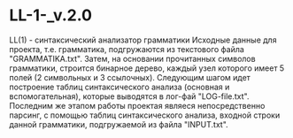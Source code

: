 # LL-1-_v.2.0
LL(1) - cинтаксический анализатор  грамматики 
Исходные данные для проекта, т.е. грамматика, подгружаются из текстового файла "GRAMMATIKA.txt". 
Затем, на основании прочитанных символов грамматики, строится бинарное дерево, каждый узел которого имеет 5 полей 
(2 символьных и 3 ссылочных). Следующим шагом идет построение таблиц синтаксического анализа (основная и вспомогательная), 
которые выводятся в лог-фай "LOG-file.txt". Последним же этапом работы проектая являеся непосредственно парсинг, 
с помощью таблиц синтаксического анализа, входной строки данной грамматики, подгружаемой из файла "INPUT.txt".  
